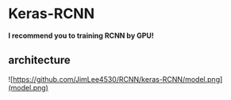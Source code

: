 # Keras-RCNN
**I recommend you to training RCNN by GPU!**

## architecture
![https://github.com/JimLee4530/RCNN/keras-RCNN/model.png](model.png)
